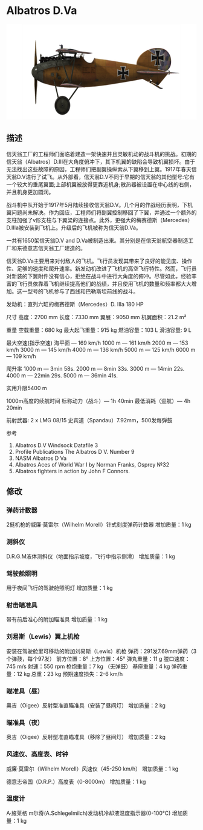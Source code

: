 ﻿# Albatros D.Va

![albatrosd5](../images/albatrosd5.png)

## 描述

信天翁工厂的工程师们面临着建造一架快速并且灵敏机动的战斗机的挑战。初期的信天翁（Albatros）D.III在大角度俯冲下，其下机翼的缺陷会导致机翼损坏。由于无法找出这些故障的原因，工程师们把副翼操纵索从下翼移到上翼。1917年春天信天翁D.V进行了试飞。从外部看，信天翁D.V不同于早期的信天翁的其他型号:它有一个较大的垂尾翼面;上部机翼被放得更靠近机身;散热器被设置在中心线的右侧，并且机身更加圆润。

战斗机中队开始于1917年5月陆续接收信天翁D.V。几个月的作战经历表明，下机翼问题尚未解决。作为回应，工程师们将副翼控制移回了下翼，并通过一个额外的支柱加强了v形支柱与下翼梁的连接点。此外，更强大的梅赛德斯（Mercedes）D.IIIa被安装到飞机上。升级后的飞机被称为信天翁D.Va。

一共有1650架信天翁D.V and D.Va被制造出来。其分别是在信天翁航空器制造工厂和东德意志信天翁工厂建造的。

信天翁D.Va主要用来对付敌人的飞机。飞行员发现其带来了良好的能见度、操作性、足够的速度和爬升速率。新发动机改进了飞机的高空飞行特性。然而，飞行员对新装的下翼附件没有信心，拒绝在战斗中进行大角度的俯冲。尽管如此，经验丰富的飞行员依靠着飞机继续提高他们的战绩，并且使用飞机的数量和频率都大大增加。这一型号的飞机参与了西线和巴勒斯坦前线的战斗。

发动机：直列六缸的梅赛德斯（Mercedes）D. IIIa 180 HP


尺寸
高度：2700 mm
长度：7330 mm
翼展：9050 mm
机翼面积：21.2 m²

重量
空载重量：680 kg
最大起飞重量：915 kg
燃油容量：103 L
滑油容量: 9 L

最大空速(指示空速)
海平面 — 169 km/h
1000 m — 161 km/h
2000 m — 153 km/h
3000 m — 145 km/h
4000 m — 136 km/h
5000 m — 125 km/h
6000 m — 109 km/h

爬升率
1000 m —  3min 58s.
2000 m —  8min 33s.
3000 m — 14min 22s.
4000 m — 22min 29s.
5000 m — 36min 41s.

实用升限5400 m

1000m高度的续航时间
标称动力（战斗）— 1h 40min
最低消耗（巡航）— 4h 20min

前射武器: 2 x LMG 08/15 史宾道（Spandau）7.92mm，500发每弹鼓

参考
1) Albatros D.V  Windsock Datafile 3
2) Profile Publications The Albatros D V. Number 9
3) NASM Albatros D Va
4) Albatros Aces of World War I by Norman Franks, Osprey №32
5) Albatros fighters in action by John F Connors.

## 修改


### 弹药计数器

2挺机枪的威廉·莫雷尔（Wilhelm Morell）针式刻度弹药计数器
增加质量：1 kg


### 测斜仪

D.R.G.M液体测斜仪（地面指示坡度，飞行中指示侧滑）
增加质量：1 kg


### 驾驶舱照明

用于夜间飞行的驾驶舱照明灯
增加质量：1 kg


### 射击瞄准具

带有前后准心的附加瞄准具
增加质量：1 kg
﻿

### 刘易斯（Lewis）翼上机枪

安装在驾驶舱里可移动的附加刘易斯（Lewis）机枪
弹药：291发7.69mm弹药（3个弹鼓，每个97发）
前方位置：8°
上方位置：45°
弹丸重量：11 g
膛口速度：745 m/s
射速：550 rpm
枪炮重量：7 kg （无弹鼓）
基座重量：4 kg
弹药重量：12 kg
总重：23 kg
预期速度损失：2-6 km/h

### 瞄准具（昼）

奥吉（Oigee）反射型准直瞄准具（安装了昼间灯）
增加质量：2 kg


### 瞄准具（夜）

奥吉（Oigee）反射型准直瞄准具（移除了昼间灯）
增加质量：2 kg


### 风速仪、高度表、时钟

威廉·莫雷尔（Wilhelm Morell）风速仪（45-250 km/h）
增加质量：1 kg

德意志帝国（D.R.P.）高度表（0-8000m）
增加质量：1 kg﻿

### 温度计

A·施莱格 m尔奇(A.Schlegelmilch)发动机冷却液温度指示器(0-100℃)
增加质量：1 kg
